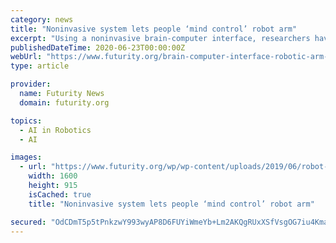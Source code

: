 ```yaml
---
category: news
title: "Noninvasive system lets people ‘mind control’ robot arm"
excerpt: "Using a noninvasive brain-computer interface, researchers have developed the first-ever successful mind-controlled robotic arm with the ability to continuously track and follow a computer cursor."
publishedDateTime: 2020-06-23T00:00:00Z
webUrl: "https://www.futurity.org/brain-computer-interface-robotic-arm-2088502/"
type: article

provider:
  name: Futurity News
  domain: futurity.org

topics:
  - AI in Robotics
  - AI

images:
  - url: "https://www.futurity.org/wp/wp-content/uploads/2019/06/robot-hand-on-dark-background_1600.jpg"
    width: 1600
    height: 915
    isCached: true
    title: "Noninvasive system lets people ‘mind control’ robot arm"

secured: "OdCDmT5p5tPnkzwY993wyAP8D6FUYiWmeYb+Lm2AKQgRUxXSfVsgOG7iu4Kma8NuthvzsdCfqA41VVjvS8f8cNLWesjHwa6LV/UnWf40EeFoYB6nI88K1dJCzbEOCLHJo35u1PXHSgjQL75qpgATijTFCF8WrIMPOultdpi78sWUaFZ1pwT9V1fwNakAfHlIVdCaPkCjM9aBXUQhg8LJj3jMXx0vTPESYS8Tu4xo6s4FNTjnkjz6Ii/Fzrq6ZAW/E3mFv/ZeKxpzJeaO4zlaUvN6fh4RXT6aJf3jJ3vHiSDsnXRojBTzp6aaPkG33Gjn7TBgukoSI0Q24o9wWcfvKQ==;UirDhj/ocpCctFHN9DSrZg=="
---
```


